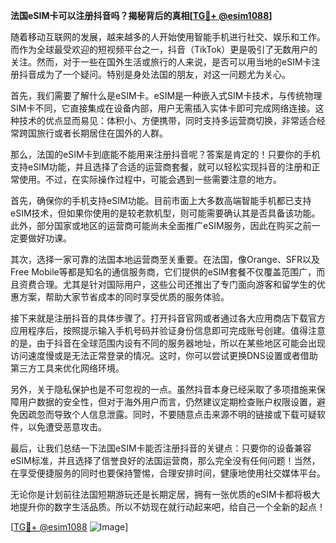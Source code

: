 **法国eSIM卡可以注册抖音吗？揭秘背后的真相[[TG💪+ @esim1088](https://t.me/s/esim1088)]**

随着移动互联网的发展，越来越多的人开始使用智能手机进行社交、娱乐和工作。而作为全球最受欢迎的短视频平台之一，抖音（TikTok）更是吸引了无数用户的关注。然而，对于一些在国外生活或旅行的人来说，是否可以用当地的eSIM卡注册抖音成为了一个疑问。特别是身处法国的朋友，对这一问题尤为关心。

首先，我们需要了解什么是eSIM卡。eSIM是一种嵌入式SIM卡技术，与传统物理SIM卡不同，它直接集成在设备内部，用户无需插入实体卡即可完成网络连接。这种技术的优点显而易见：体积小、方便携带，同时支持多运营商切换，非常适合经常跨国旅行或者长期居住在国外的人群。

那么，法国的eSIM卡到底能不能用来注册抖音呢？答案是肯定的！只要你的手机支持eSIM功能，并且选择了合适的运营商套餐，就可以轻松实现抖音的注册和正常使用。不过，在实际操作过程中，可能会遇到一些需要注意的地方。

首先，确保你的手机支持eSIM功能。目前市面上大多数高端智能手机都已支持eSIM技术，但如果你使用的是较老款机型，则可能需要确认其是否具备该功能。此外，部分国家或地区的运营商可能尚未全面推广eSIM服务，因此在购买之前一定要做好功课。

其次，选择一家可靠的法国本地运营商至关重要。在法国，像Orange、SFR以及Free Mobile等都是知名的通信服务商，它们提供的eSIM套餐不仅覆盖范围广，而且资费合理。尤其是针对国际用户，这些公司还推出了专门面向游客和留学生的优惠方案，帮助大家节省成本的同时享受优质的服务体验。

接下来就是注册抖音的具体步骤了。打开抖音官网或者通过各大应用商店下载官方应用程序后，按照提示输入手机号码并验证身份信息即可完成账号创建。值得注意的是，由于抖音在全球范围内设有不同的服务器地址，所以在某些地区可能会出现访问速度慢或是无法正常登录的情况。这时，你可以尝试更换DNS设置或者借助第三方工具来优化网络环境。

另外，关于隐私保护也是不可忽视的一点。虽然抖音本身已经采取了多项措施来保障用户数据的安全性，但对于海外用户而言，仍然建议定期检查账户权限设置，避免因疏忽而导致个人信息泄露。同时，不要随意点击来源不明的链接或下载可疑软件，以免遭受恶意攻击。

最后，让我们总结一下法国eSIM卡能否注册抖音的关键点：只要你的设备兼容eSIM标准，并且选择了信誉良好的法国运营商，那么完全没有任何问题！当然，在享受便捷服务的同时也要保持警惕，合理安排时间，健康地使用社交媒体平台。

无论你是计划前往法国短期游玩还是长期定居，拥有一张优质的eSIM卡都将极大地提升你的数字生活品质。所以不妨现在就行动起来吧，给自己一个全新的起点！

[[TG💪+ @esim1088](https://t.me/s/esim1088) ![Image](https://i.postimg.cc/4NQfJmqS/Snipaste-2025-05-13-00-14-12.png)]